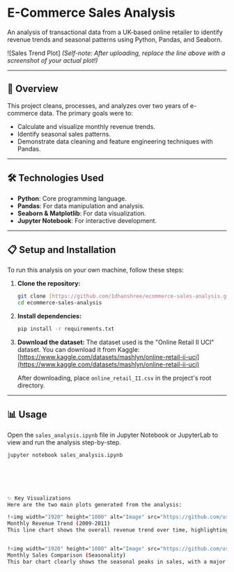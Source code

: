 # E-Commerce Sales Analysis

An analysis of transactional data from a UK-based online retailer to identify revenue trends and seasonal patterns using Python, Pandas, and Seaborn.

![Sales Trend Plot]
*(Self-note: After uploading, replace the line above with a screenshot of your actual plot!)*

---

## 🚀 Overview

This project cleans, processes, and analyzes over two years of e-commerce data. The primary goals were to:
* Calculate and visualize monthly revenue trends.
* Identify seasonal sales patterns.
* Demonstrate data cleaning and feature engineering techniques with Pandas.

---

## 🛠️ Technologies Used

* **Python**: Core programming language.
* **Pandas**: For data manipulation and analysis.
* **Seaborn & Matplotlib**: For data visualization.
* **Jupyter Notebook**: For interactive development.

---

## 📋 Setup and Installation

To run this analysis on your own machine, follow these steps:

1.  **Clone the repository:**
    ```bash
    git clone [https://github.com/1dhanshree/ecommerce-sales-analysis.git](https://github.com/1dhanshree/ecommerce-sales-analysis.git)
    cd ecommerce-sales-analysis
    ```

2.  **Install dependencies:**
    ```bash
    pip install -r requirements.txt
    ```

3.  **Download the dataset:**
    The dataset used is the "Online Retail II UCI" dataset. You can download it from Kaggle:
    [https://www.kaggle.com/datasets/mashlyn/online-retail-ii-uci](https://www.kaggle.com/datasets/mashlyn/online-retail-ii-uci)
    
    After downloading, place `online_retail_II.csv` in the project's root directory.

---

## 📊 Usage

Open the `sales_analysis.ipynb` file in Jupyter Notebook or JupyterLab to view and run the analysis step-by-step.

```bash
jupyter notebook sales_analysis.ipynb






✨ Key Visualizations
Here are the two main plots generated from the analysis:

!<img width="1920" height="1080" alt="Image" src="https://github.com/user-attachments/assets/04e5bb84-bea4-42dc-954c-e29005a6fe80" />
Monthly Revenue Trend (2009-2011)
This line chart shows the overall revenue trend over time, highlighting significant growth towards the end of each year.


!<img width="1920" height="1080" alt="Image" src="https://github.com/user-attachments/assets/4ff6c277-2407-450b-8546-d96f445d4b3c" />
Monthly Sales Comparison (Seasonality)
This bar chart clearly shows the seasonal peaks in sales, with a major spike in November leading up to the holiday season.
